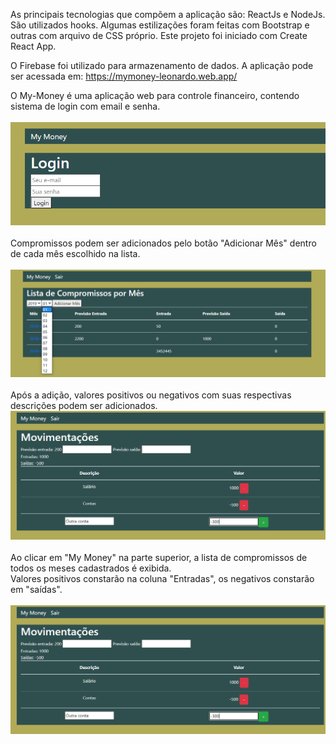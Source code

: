 As principais tecnologias que compõem a aplicação são: ReactJs e NodeJs. São utilizados hooks. Algumas estilizações foram feitas com Bootstrap e outras com arquivo de CSS próprio. Este projeto foi iniciado com Create React App.

O Firebase foi utilizado para armazenamento de dados.
A aplicação pode ser acessada em: https://mymoney-leonardo.web.app/

O My-Money é uma aplicação web para controle financeiro, contendo sistema de login com email e senha. <br/><br/>
<img src="/src/Image/home.png"> <br/><br/>
Compromissos podem ser adicionados pelo botão "Adicionar Mês" dentro de cada mês escolhido na lista. <br/><br/>
<img src="/src/Image/adicionarMes.png"> <br/><br/>
Após a adição, valores positivos ou negativos com suas respectivas descrições podem ser adicionados. 
<img src="/src/Image/telaadicaodemes.png"> <br/><br/>
Ao clicar em "My Money" na parte superior, a lista de compromissos de todos os meses cadastrados é exibida.  <br/>
Valores positivos constarão na coluna "Entradas", os negativos constarão em "saídas".<br/><br/>
<img src="/src/Image/telaadicaodemes.png"> 






